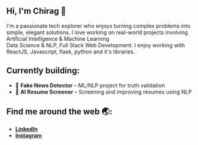 ## Hi, I'm Chirag 👋

I'm a passionate tech explorer who enjoys turning complex problems into simple, elegant solutions. I love working on real-world projects involving Artificial Intelligence & Machine Learning  
Data Science & NLP, Full Stack Web Development. I enjoy working with ReactJS, Javascript, flask, python and it's libraries. 

## Currently building:

- 📰 **Fake News Detector** – ML/NLP project for truth validation  
- 📄 **AI Resume Screener** – Screening and improving resumes using NLP

## Find me around the web 🌏:
 - <a href="https://www.linkedin.com/in/chirag-makhija-21a934242/">**LinkedIn**</a>
 - <a href="https://www.instagram.com/chnone_/">**Instagram**</a>
